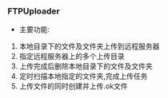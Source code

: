### FTPUploader
- 主要功能:
 1. 本地目录下的文件及文件夹上传到远程服务器
 2. 指定远程服务器上的多个上传目录
 3. 上传完成后删除本地目录下的文件及文件夹
 4. 定时扫描本地指定的文件夹,完成上传任务
 5. 上传文件的同时创建并上传.ok文件
 
